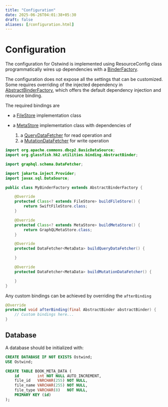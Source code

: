 ```yaml
---
title: "Configuration"
date: 2025-06-26T04:01:38+05:30
draft: false
aliases: [/configuration.html]
---
```


<!--
Copyright 2025 Jiaqi Liu. All rights reserved.

Licensed under the Apache License, Version 2.0 (the "License");
you may not use this file except in compliance with the License.
You may obtain a copy of the License at

    https://www.apache.org/licenses/LICENSE-2.0

Unless required by applicable law or agreed to in writing, software
distributed under the License is distributed on an "AS IS" BASIS,
WITHOUT WARRANTIES OR CONDITIONS OF ANY KIND, either express or implied.
See the License for the specific language governing permissions and
limitations under the License.
-->

Configuration
=============

The configuration for Ostwind is implemented using ResourceConfig class programmatically wires up dependencies with a
[BinderFactory].

The configuration does not expose all the settings that can be customized. Some requires overriding of the injected
dependency in [AbstractBinderFactory], which offers the default dependency injection and resource binding.

The required bindings are

- a [FileStore] implementation class
- a [MetaStore] implementation class with dependencies of

  1. a [QueryDataFetcher][DataFetcher] for read operation and
  2. a [MutationDataFetcher][DataFetcher] for write operation

```java
import org.apache.commons.dbcp2.BasicDataSource;
import org.glassfish.hk2.utilities.binding.AbstractBinder;

import graphql.schema.DataFetcher;

import jakarta.inject.Provider;
import javax.sql.DataSource;

public class MyBinderFactory extends AbstractBinderFactory {

    @Override
    protected Class<? extends FileStore> buildFileStore() {
        return SwiftFileStore.class;
    }

    @Override
    protected Class<? extends MetaStore> buildMetaStore() {
        return GraphQLMetaStore.class;
    }

    @Override
    protected DataFetcher<MetaData> buildQueryDataFetcher() {

    }

    @Override
    protected DataFetcher<MetaData> buildMutationDataFetcher() {

    }
}
```

Any custom bindings can be achieved by overriding the `afterBinding`

```java
@Override
protected void afterBinding(final AbstractBinder abstractBinder) {
    // Custom bindings here...
}
```

Database
--------

A database should be initialized with:

```sql
CREATE DATABASE IF NOT EXISTS Ostwind;
USE Ostwind;

CREATE TABLE BOOK_META_DATA (
    id        int NOT NULL AUTO_INCREMENT,
    file_id   VARCHAR(255) NOT NULL,
    file_name VARCHAR(255) NOT NULL,
    file_type VARCHAR(8)   NOT NULL,
    PRIMARY KEY (id)
);
```

[AbstractBinderFactory]: https://github.com/QubitPi/Ostwind/blob/master/ostwind-core/src/main/java/io/github/qubitpi/ostwind/application/AbstractBinderFactory.java

[BinderFactory]: https://ostwind.qubitpi.org/apidocs/io/github/qubitpi/ostwind/application/BinderFactory.html

[DataFetcher]: https://graphql-java.qubitpi.org/documentation/data-fetching/

[MetaStore]: https://ostwind.qubitpi.org/apidocs/io/github/qubitpi/ostwind/metastore/MetaStore.html

[FileStore]: https://ostwind.qubitpi.org/apidocs/io/github/qubitpi/ostwind/filestore/FileStore.html
